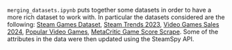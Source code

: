 `merging_datasets.ipynb` puts together some datasets in order to have a more rich dataset to work with. In particular the datasets considered are the following: [Steam Games Dataset](https://www.kaggle.com/datasets/fronkongames/steam-games-dataset), [Steam Trends 2023](https://docs.google.com/spreadsheets/d/1D5MErWbFJ2Gsde9QxJ_HNMltKfF6fHCYdv4OQpXdnZ4/edit?gid=1714749788#gid=1714749788), [Video Games Sales 2024](https://www.kaggle.com/datasets/asaniczka/video-game-sales-2024), [Popular Video Games](https://www.kaggle.com/datasets/matheusfonsecachaves/popular-video-games/data), [MetaCritic Game Score Scrape](https://www.kaggle.com/datasets/mikkelbjohansen/metacritic-game-score-scrape-2024-13301-rows).
Some of the attributes in the data were then updated using the SteamSpy API.
